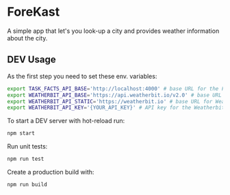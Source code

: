 # ForeKast

A simple app that let's you look-up a city and provides weather information about the city.

## DEV Usage

As the first step you need to set these env. variables:
```sh
export TASK_FACTS_API_BASE='http://localhost:4000' # base URL for the ForeKast backend
export WEATHERBIT_API_BASE='https://api.weatherbit.io/v2.0' # base URL for Weatherbit API
export WEATHERBIT_API_STATIC='https://weatherbit.io' # base URL for Weatherbit static content
export WEATHERBIT_API_KEY='{YOUR_API_KEY}' # API key for the Weatherbit API
```

To start a DEV server with hot-reload run:
```sh
npm start
```

Run unit tests:
```sh
npm run test
```

Create a production build with:
```sh
npm run build
```
